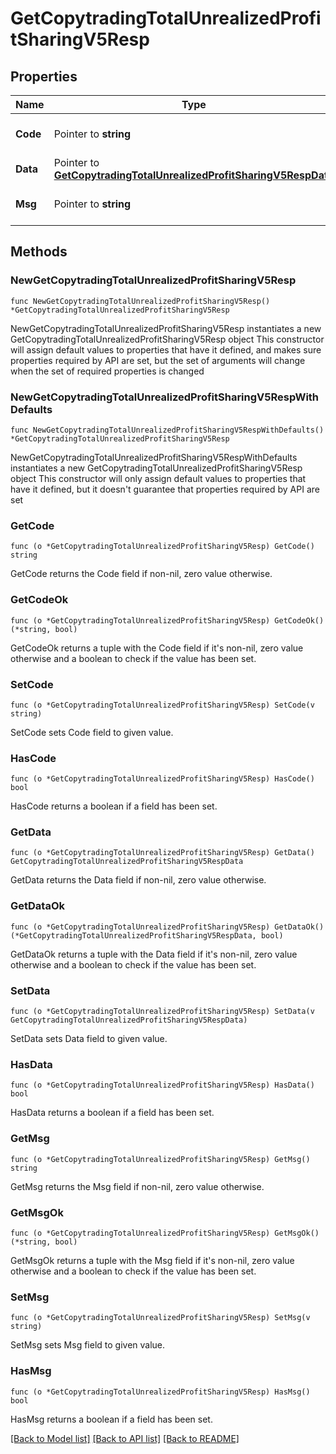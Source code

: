 # GetCopytradingTotalUnrealizedProfitSharingV5Resp

## Properties

Name | Type | Description | Notes
------------ | ------------- | ------------- | -------------
**Code** | Pointer to **string** |  | [optional] [default to ""]
**Data** | Pointer to [**GetCopytradingTotalUnrealizedProfitSharingV5RespData**](GetCopytradingTotalUnrealizedProfitSharingV5RespData.md) |  | [optional] 
**Msg** | Pointer to **string** |  | [optional] [default to ""]

## Methods

### NewGetCopytradingTotalUnrealizedProfitSharingV5Resp

`func NewGetCopytradingTotalUnrealizedProfitSharingV5Resp() *GetCopytradingTotalUnrealizedProfitSharingV5Resp`

NewGetCopytradingTotalUnrealizedProfitSharingV5Resp instantiates a new GetCopytradingTotalUnrealizedProfitSharingV5Resp object
This constructor will assign default values to properties that have it defined,
and makes sure properties required by API are set, but the set of arguments
will change when the set of required properties is changed

### NewGetCopytradingTotalUnrealizedProfitSharingV5RespWithDefaults

`func NewGetCopytradingTotalUnrealizedProfitSharingV5RespWithDefaults() *GetCopytradingTotalUnrealizedProfitSharingV5Resp`

NewGetCopytradingTotalUnrealizedProfitSharingV5RespWithDefaults instantiates a new GetCopytradingTotalUnrealizedProfitSharingV5Resp object
This constructor will only assign default values to properties that have it defined,
but it doesn't guarantee that properties required by API are set

### GetCode

`func (o *GetCopytradingTotalUnrealizedProfitSharingV5Resp) GetCode() string`

GetCode returns the Code field if non-nil, zero value otherwise.

### GetCodeOk

`func (o *GetCopytradingTotalUnrealizedProfitSharingV5Resp) GetCodeOk() (*string, bool)`

GetCodeOk returns a tuple with the Code field if it's non-nil, zero value otherwise
and a boolean to check if the value has been set.

### SetCode

`func (o *GetCopytradingTotalUnrealizedProfitSharingV5Resp) SetCode(v string)`

SetCode sets Code field to given value.

### HasCode

`func (o *GetCopytradingTotalUnrealizedProfitSharingV5Resp) HasCode() bool`

HasCode returns a boolean if a field has been set.

### GetData

`func (o *GetCopytradingTotalUnrealizedProfitSharingV5Resp) GetData() GetCopytradingTotalUnrealizedProfitSharingV5RespData`

GetData returns the Data field if non-nil, zero value otherwise.

### GetDataOk

`func (o *GetCopytradingTotalUnrealizedProfitSharingV5Resp) GetDataOk() (*GetCopytradingTotalUnrealizedProfitSharingV5RespData, bool)`

GetDataOk returns a tuple with the Data field if it's non-nil, zero value otherwise
and a boolean to check if the value has been set.

### SetData

`func (o *GetCopytradingTotalUnrealizedProfitSharingV5Resp) SetData(v GetCopytradingTotalUnrealizedProfitSharingV5RespData)`

SetData sets Data field to given value.

### HasData

`func (o *GetCopytradingTotalUnrealizedProfitSharingV5Resp) HasData() bool`

HasData returns a boolean if a field has been set.

### GetMsg

`func (o *GetCopytradingTotalUnrealizedProfitSharingV5Resp) GetMsg() string`

GetMsg returns the Msg field if non-nil, zero value otherwise.

### GetMsgOk

`func (o *GetCopytradingTotalUnrealizedProfitSharingV5Resp) GetMsgOk() (*string, bool)`

GetMsgOk returns a tuple with the Msg field if it's non-nil, zero value otherwise
and a boolean to check if the value has been set.

### SetMsg

`func (o *GetCopytradingTotalUnrealizedProfitSharingV5Resp) SetMsg(v string)`

SetMsg sets Msg field to given value.

### HasMsg

`func (o *GetCopytradingTotalUnrealizedProfitSharingV5Resp) HasMsg() bool`

HasMsg returns a boolean if a field has been set.


[[Back to Model list]](../README.md#documentation-for-models) [[Back to API list]](../README.md#documentation-for-api-endpoints) [[Back to README]](../README.md)


